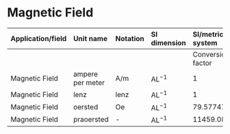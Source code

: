 # Magnetic Field

| Application/field | Unit name | Notation | SI dimension | SI/metric system |  | English/US system |  |
| :--- | :--- | :--- | :--- | :--- | :--- | :--- | :--- |
|  |  |  |  | Conversion factor | Unit | Conversion factor | Unit |
| Magnetic Field | ampere per meter | A/m | $\mathrm{AL}^{-1}$ | 1 | A/m | 0.3048 | A/ft |
| Magnetic Field | lenz | lenz | $\mathrm{AL}^{-1}$ | 1 | A/m | 0.3048 | A/ft |
| Magnetic Field | oersted | Oe | $\mathrm{AL}^{-1}$ | 79.57747 | A/m | 24.255 | A/ft |
| Magnetic Field | praoersted | - | $\mathrm{AL}^{-1}$ | 11459.08 | A/m | 3492.7 | A/ft |
